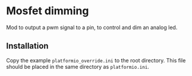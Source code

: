 # Mosfet dimming

Mod to output a pwm signal to a pin, to control and dim an analog led.

## Installation 

Copy the example `platformio_override.ini` to the root directory.  This file should be placed in the same directory as `platformio.ini`.

